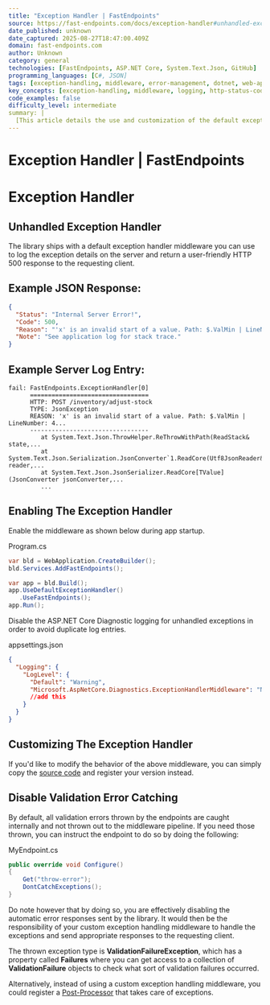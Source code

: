 ```yaml
---
title: "Exception Handler | FastEndpoints"
source: https://fast-endpoints.com/docs/exception-handler#unhandled-exception-handler
date_published: unknown
date_captured: 2025-08-27T18:47:00.409Z
domain: fast-endpoints.com
author: Unknown
category: general
technologies: [FastEndpoints, ASP.NET Core, System.Text.Json, GitHub]
programming_languages: [C#, JSON]
tags: [exception-handling, middleware, error-management, dotnet, web-api, logging, configuration, validation, fastendpoints]
key_concepts: [exception-handling, middleware, logging, http-status-codes, dependency-injection, validation, post-processor, configuration]
code_examples: false
difficulty_level: intermediate
summary: |
  [This article details the use and customization of the default exception handler middleware provided by the FastEndpoints library. It explains how to enable the middleware during application startup and configure ASP.NET Core logging to prevent duplicate entries. Examples of the user-friendly JSON response and server log entries are provided to illustrate its functionality. The content also covers disabling internal validation error catching, handling `ValidationFailureException`, and offers alternatives like custom middleware or Post-Processors for advanced scenarios. This guide helps developers manage unhandled exceptions and validation errors effectively in FastEndpoints applications.]
---
```

# Exception Handler | FastEndpoints

# Exception Handler

## Unhandled Exception Handler

The library ships with a default exception handler middleware you can use to log the exception details on the server and return a user-friendly HTTP 500 response to the requesting client.

## Example JSON Response:

```json
{
  "Status": "Internal Server Error!",
  "Code": 500,
  "Reason": "'x' is an invalid start of a value. Path: $.ValMin | LineNumber: 4...",
  "Note": "See application log for stack trace."
}
```

## Example Server Log Entry:

```
fail: FastEndpoints.ExceptionHandler[0]
      =================================
      HTTP: POST /inventory/adjust-stock
      TYPE: JsonException
      REASON: 'x' is an invalid start of a value. Path: $.ValMin | LineNumber: 4...
      ---------------------------------
         at System.Text.Json.ThrowHelper.ReThrowWithPath(ReadStack& state,...
         at System.Text.Json.Serialization.JsonConverter`1.ReadCore(Utf8JsonReader& reader,...
         at System.Text.Json.JsonSerializer.ReadCore[TValue](JsonConverter jsonConverter,...
         ...
```

## Enabling The Exception Handler

Enable the middleware as shown below during app startup.

Program.cs

```csharp
var bld = WebApplication.CreateBuilder();
bld.Services.AddFastEndpoints();

var app = bld.Build();
app.UseDefaultExceptionHandler()
   .UseFastEndpoints();
app.Run();
```

Disable the ASP.NET Core Diagnostic logging for unhandled exceptions in order to avoid duplicate log entries.

appsettings.json

```json
{
  "Logging": {
    "LogLevel": {
      "Default": "Warning",
      "Microsoft.AspNetCore.Diagnostics.ExceptionHandlerMiddleware": "None"
      //add this
    }
  }
}
```

## Customizing The Exception Handler

If you'd like to modify the behavior of the above middleware, you can simply copy the [source code](https://github.com/FastEndpoints/Library/blob/main/Src/Library/Extensions/ExceptionHandlerExtensions.cs) and register your version instead.

## Disable Validation Error Catching

By default, all validation errors thrown by the endpoints are caught internally and not thrown out to the middleware pipeline. If you need those thrown, you can instruct the endpoint to do so by doing the following:

MyEndpoint.cs

```csharp
public override void Configure()
{
    Get("throw-error");
    DontCatchExceptions();
}
```

Do note however that by doing so, you are effectively disabling the automatic error responses sent by the library. It would then be the responsibility of your custom exception handling middleware to handle the exceptions and send appropriate responses to the requesting client.

The thrown exception type is **ValidationFailureException**, which has a property called **Failures** where you can get access to a collection of **ValidationFailure** objects to check what sort of validation failures occurred.

Alternatively, instead of using a custom exception handling middleware, you could register a [Post-Processor](/docs/pre-post-processors#handling-unhandled-exceptions-with-post-processors) that takes care of exceptions.